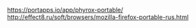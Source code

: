 https://portapps.io/app/phyrox-portable/
<br>
http://effect8.ru/soft/browsers/mozilla-firefox-portable-rus.html
